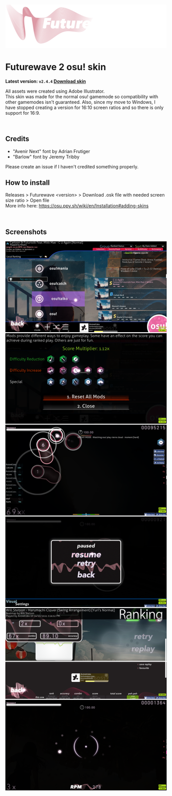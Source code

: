 ![logo](images/logo.png)

# Futurewave 2 osu! skin

**Latest version: `v2.4.4` [Download skin](https://github.com/Avoxel284/futurewave/releases/download/v2.4.4/Futurewave.2.4.4.osk)**

All assets were created using Adobe Illustrator.
<br>
This skin was made for the normal osu! gamemode so compatibility with other gamemodes isn't guaranteed. Also, since my move to Windows, I have stopped creating a version for 16:10 screen ratios and so there is only support for 16:9.

<br>

## Credits

- "Avenir Next" font by Adrian Frutiger
- "Barlow" font by Jeremy Tribby

Please create an issue if I haven't credited something properly.

## How to install

Releases > Futurewave \<version> > Download .osk file with needed screen size ratio > Open file
<br>
More info here: https://osu.ppy.sh/wiki/en/Installation#adding-skins

<br>

## Screenshots

![menu](images/menu.png)
![mods](images/mods.png)
![gameplay ](images/gameplay.png)
![pause screen](images/pausescreen.png)
![ranking screen](images/rankingscreen.png)
![spinner](images/spinner.png)
